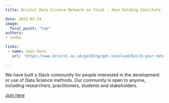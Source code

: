 ```yaml
---
title: Bristol Data Science Network on Slack - Jean Golding Institute

date: 2022-01-24
image:
  focal_point: "top"
authors:
- lenka

links:
 - name: Join here
   url: 'https://www.bristol.ac.uk/golding/get-involved/build-your-network/slack/'

---
```


We have built a Slack community for people interested in the development or use of Data Science methods. Our community is open to anyone, including researchers, practitioners, students and stakeholders.

[Join here](https://www.bristol.ac.uk/golding/get-involved/build-your-network/slack/)

<!--more-->


